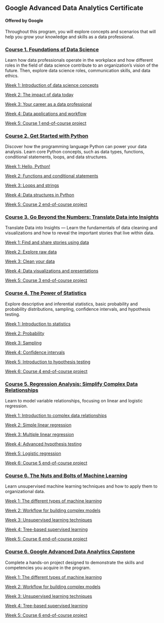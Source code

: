 ## Google Advanced Data Analytics Certificate
#### Offered by Google
Throughout this program, you will explore concepts and scenarios that will help you grow your knowledge and skills as a data professional.

### [Course 1. Foundations of Data Science ](https://github.com/kh4vv/Coursera/tree/origin/Google_DataScience/Course1)
Learn how data professionals operate in the workplace and how different roles in the field of data science contribute to an organization’s vision of the future. Then, explore data science roles, communication skills, and data ethics.

[Week 1: Introduction of data science concepts](https://github.com/kh4vv/Coursera/tree/origin/Google_DataScience/Course1/week1) 

[Week 2: The impact of data today](https://github.com/kh4vv/Coursera/tree/origin/Google_DataScience/Course1/week2)

[Week 3: Your career as a data professional](https://github.com/kh4vv/Coursera/tree/origin/Google_DataScience/course1/week3)

[Week 4: Data applications and workflow](https://github.com/kh4vv/Coursera/tree/origin/Google_DataScience/course1/week4)

[Week 5: Course 1 end-of-course project](https://github.com/kh4vv/Coursera/tree/origin/Google_DataScience/course1/week5)

### [Course 2. Get Started with Python](https://github.com/kh4vv/Coursera/tree/origin/Google_DataScience/Course2)
Discover how the programming language Python can power your data analysis. Learn core Python concepts, such as data types, functions, conditional statements, loops, and data structures.

[Week 1: Hello, Python! ](https://github.com/kh4vv/Coursera/tree/origin/Google_DataScience/Course2/week1) 

[Week 2: Functions and conditional statements](https://github.com/kh4vv/Coursera/tree/origin/Google_DataScience/Course2/week2)

[Week 3: Loops and strings](https://github.com/kh4vv/Coursera/tree/origin/Google_DataScience/Course2/week3)

[Week 4: Data structures in Python](https://github.com/kh4vv/Coursera/tree/origin/Google_DataScience/Course2/week4)

[Week 5: Course 2 end-of-course project](https://github.com/kh4vv/Coursera/tree/origin/Google_DataScience/Course2/week5)


### [Course 3. Go Beyond the Numbers: Translate Data into Insights](https://github.com/kh4vv/Coursera/tree/origin/Google_DataScience/Course3)
Translate Data into Insights — Learn the fundamentals of data cleaning and visualizations and how to reveal the important stories that live within data.

[Week 1: Find and share stories using data](https://github.com/kh4vv/Coursera/tree/origin/Google_DataScience/Course3/week1) 

[Week 2: Explore raw data](https://github.com/kh4vv/Coursera/tree/origin/Google_DataScience/Course3/week2)

[Week 3: Clean your data](https://github.com/kh4vv/Coursera/tree/origin/Google_DataScience/Course3/week3)

[Week 4: Data visualizations and presentations](https://github.com/kh4vv/Coursera/tree/origin/Google_DataScience/Course3/week4)

[Week 5: Course 3 end-of-course project](https://github.com/kh4vv/Coursera/tree/origin/Google_DataScience/Course3/week5)

### [Course 4. The Power of Statistics](https://github.com/kh4vv/Coursera/tree/origin/Google_DataScience/Course4)
Explore descriptive and inferential statistics, basic probability and probability distributions, sampling, confidence intervals, and hypothesis testing.

[Week 1: Introduction to statistics](https://github.com/kh4vv/Coursera/tree/origin/Google_DataScience/Course4/week1) 

[Week 2: Probability](https://github.com/kh4vv/Coursera/tree/origin/Google_DataScience/Course4/week2)

[Week 3: Sampling](https://github.com/kh4vv/Coursera/tree/origin/Google_DataScience/Course4/week3)

[Week 4: Confidence intervals](https://github.com/kh4vv/Coursera/tree/origin/Google_DataScience/Course4/week4)

[Week 5: Introduction to hypothesis testing](https://github.com/kh4vv/Coursera/tree/origin/Google_DataScience/Course4/week5)

[Week 6: Course 4 end-of-course project](https://github.com/kh4vv/Coursera/tree/origin/Google_DataScience/Course4/week6)

### [Course 5. Regression Analysis: Simplify Complex Data Relationships](https://github.com/kh4vv/Coursera/tree/origin/Google_DataScience/Course5)
Learn to model variable relationships, focusing on linear and logistic regression.

[Week 1: Introduction to complex data relationships](https://github.com/kh4vv/Coursera/tree/origin/Google_DataScience/Course5/week1) 

[Week 2: Simple linear regression](https://github.com/kh4vv/Coursera/tree/origin/Google_DataScience/Course5/week2)

[Week 3: Multiple linear regression](https://github.com/kh4vv/Coursera/tree/origin/Google_DataScience/Course5/week3)

[Week 4: Advanced hypothesis testing](https://github.com/kh4vv/Coursera/tree/origin/Google_DataScience/Course5/week4)

[Week 5: Logistic regression](https://github.com/kh4vv/Coursera/tree/origin/Google_DataScience/Course5/week5)

[Week 6: Course 5 end-of-course project](https://github.com/kh4vv/Coursera/tree/origin/Google_DataScience/Course5/week6)

### [Course 6. The Nuts and Bolts of Machine Learning](https://github.com/kh4vv/Coursera/tree/origin/Google_DataScience/Course6)
Learn unsupervised machine learning techniques and how to apply them to organizational data. 

[Week 1: The different types of machine learning](https://github.com/kh4vv/Coursera/tree/origin/Google_DataScience/Course6/week1) 

[Week 2: Workflow for building complex models ](https://github.com/kh4vv/Coursera/tree/origin/Google_DataScience/Course6/week2)

[Week 3: Unsupervised learning techniques](https://github.com/kh4vv/Coursera/tree/origin/Google_DataScience/Course6/week3)

[Week 4: Tree-based supervised learning](https://github.com/kh4vv/Coursera/tree/origin/Google_DataScience/Course6/week4)

[Week 5: Course 6 end-of-course project](https://github.com/kh4vv/Coursera/tree/origin/Google_DataScience/Course6/week5)

### [Course 6. Google Advanced Data Analytics Capstone](https://github.com/kh4vv/Coursera/tree/origin/Google_DataScience/Course7)
 Complete a hands-on project designed to demonstrate the skills and competencies you acquire in the program. 

[Week 1: The different types of machine learning](https://github.com/kh4vv/Coursera/tree/origin/Google_DataScience/Course6/week1) 

[Week 2: Workflow for building complex models ](https://github.com/kh4vv/Coursera/tree/origin/Google_DataScience/Course6/week2)

[Week 3: Unsupervised learning techniques](https://github.com/kh4vv/Coursera/tree/origin/Google_DataScience/Course6/week3)

[Week 4: Tree-based supervised learning](https://github.com/kh4vv/Coursera/tree/origin/Google_DataScience/Course6/week4)

[Week 5: Course 6 end-of-course project](https://github.com/kh4vv/Coursera/tree/origin/Google_DataScience/Course6/week5)

